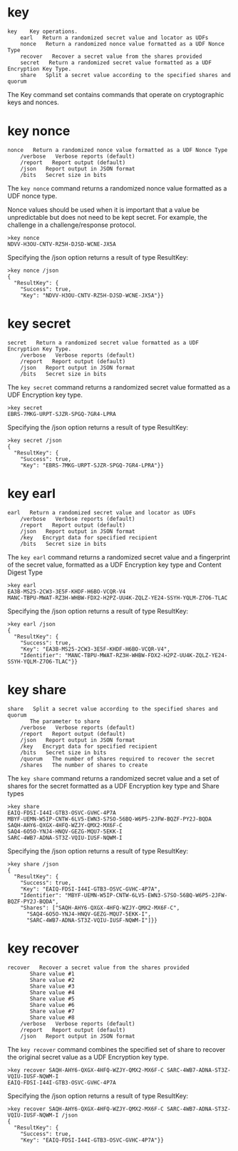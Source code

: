 
# key

````
key    Key operations.
    earl   Return a randomized secret value and locator as UDFs
    nonce   Return a randomized nonce value formatted as a UDF Nonce Type
    recover   Recover a secret value from the shares provided
    secret   Return a randomized secret value formatted as a UDF Encryption Key Type.
    share   Split a secret value according to the specified shares and quorum
````

The Key command set contains commands that operate on cryptographic keys and
nonces.


# key nonce

````
nonce   Return a randomized nonce value formatted as a UDF Nonce Type
    /verbose   Verbose reports (default)
    /report   Report output (default)
    /json   Report output in JSON format
    /bits   Secret size in bits
````


The `key nonce` command returns a randomized nonce value formatted as a UDF nonce type.

Nonce values should be used when it is important that a value be unpredictable but 
does not need to be kept secret. For example, the challenge in a challenge/response
protocol.


````
>key nonce
NDVV-H3OU-CNTV-RZ5H-DJSD-WCNE-JX5A
````

Specifying the /json option returns a result of type ResultKey:

````
>key nonce /json
{
  "ResultKey": {
    "Success": true,
    "Key": "NDVV-H3OU-CNTV-RZ5H-DJSD-WCNE-JX5A"}}
````

# key secret

````
secret   Return a randomized secret value formatted as a UDF Encryption Key Type.
    /verbose   Verbose reports (default)
    /report   Report output (default)
    /json   Report output in JSON format
    /bits   Secret size in bits
````

The `key secret` command returns a randomized secret value formatted as a UDF Encryption 
key type.


````
>key secret
EBRS-7MKG-URPT-SJZR-SPGQ-7GR4-LPRA
````

Specifying the /json option returns a result of type ResultKey:

````
>key secret /json
{
  "ResultKey": {
    "Success": true,
    "Key": "EBRS-7MKG-URPT-SJZR-SPGQ-7GR4-LPRA"}}
````


# key earl

````
earl   Return a randomized secret value and locator as UDFs
    /verbose   Verbose reports (default)
    /report   Report output (default)
    /json   Report output in JSON format
    /key   Encrypt data for specified recipient
    /bits   Secret size in bits
````

The `key earl` command returns a randomized secret value and a fingerprint of the secret 
value, formatted as a UDF Encryption key type and Content Digest Type


````
>key earl
EA3B-MS25-2CW3-3E5F-KHDF-H6BO-VCQR-V4
MANC-TBPU-MWAT-RZ3H-WHBW-FDX2-H2PZ-UU4K-ZQLZ-YE24-SSYH-YQLM-Z7O6-TLAC
````

Specifying the /json option returns a result of type ResultKey:

````
>key earl /json
{
  "ResultKey": {
    "Success": true,
    "Key": "EA3B-MS25-2CW3-3E5F-KHDF-H6BO-VCQR-V4",
    "Identifier": "MANC-TBPU-MWAT-RZ3H-WHBW-FDX2-H2PZ-UU4K-ZQLZ-YE24-SSYH-YQLM-Z7O6-TLAC"}}
````

# key share

````
share   Split a secret value according to the specified shares and quorum
       The parameter to share
    /verbose   Verbose reports (default)
    /report   Report output (default)
    /json   Report output in JSON format
    /key   Encrypt data for specified recipient
    /bits   Secret size in bits
    /quorum   The number of shares required to recover the secret
    /shares   The number of shares to create
````

The `key share` command returns a randomized secret value and a set of shares for the secret
formatted as a UDF Encryption key type and Share types


````
>key share
EAIQ-FDSI-I44I-GTB3-OSVC-GVHC-4P7A
MBYF-UEMN-W5IP-CNTW-6LV5-EWN3-S7SO-56BQ-W6P5-2JFW-BQZF-PY2J-BQDA
SAQH-AHY6-QXGX-4HFQ-WZJY-QMX2-MX6F-C
SAQ4-6O5O-YNJ4-HNQV-GEZG-MQU7-5EKK-I
SARC-4WB7-ADNA-ST3Z-VQIU-IUSF-NQWM-I
````

Specifying the /json option returns a result of type ResultKey:

````
>key share /json
{
  "ResultKey": {
    "Success": true,
    "Key": "EAIQ-FDSI-I44I-GTB3-OSVC-GVHC-4P7A",
    "Identifier": "MBYF-UEMN-W5IP-CNTW-6LV5-EWN3-S7SO-56BQ-W6P5-2JFW-BQZF-PY2J-BQDA",
    "Shares": ["SAQH-AHY6-QXGX-4HFQ-WZJY-QMX2-MX6F-C",
      "SAQ4-6O5O-YNJ4-HNQV-GEZG-MQU7-5EKK-I",
      "SARC-4WB7-ADNA-ST3Z-VQIU-IUSF-NQWM-I"]}}
````


# key recover

````
recover   Recover a secret value from the shares provided
       Share value #1
       Share value #2
       Share value #3
       Share value #4
       Share value #5
       Share value #6
       Share value #7
       Share value #8
    /verbose   Verbose reports (default)
    /report   Report output (default)
    /json   Report output in JSON format
````

The `key recover` command combines the specified set of share to recover the original secret 
value as a UDF Encryption key type.


````
>key recover SAQH-AHY6-QXGX-4HFQ-WZJY-QMX2-MX6F-C SARC-4WB7-ADNA-ST3Z-VQIU-IUSF-NQWM-I
EAIQ-FDSI-I44I-GTB3-OSVC-GVHC-4P7A
````

Specifying the /json option returns a result of type ResultKey:

````
>key recover SAQH-AHY6-QXGX-4HFQ-WZJY-QMX2-MX6F-C SARC-4WB7-ADNA-ST3Z-VQIU-IUSF-NQWM-I /json
{
  "ResultKey": {
    "Success": true,
    "Key": "EAIQ-FDSI-I44I-GTB3-OSVC-GVHC-4P7A"}}
````


